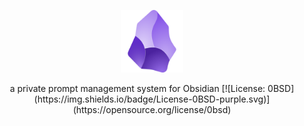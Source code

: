 <p align="center">
  <img src="./obsidian_logo.png" alt="logo" width="100">
</p>

<p align="center">
  a private prompt management system for Obsidian
  [![License: 0BSD](https://img.shields.io/badge/License-0BSD-purple.svg)](https://opensource.org/license/0bsd)
</p>
